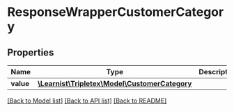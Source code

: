 # ResponseWrapperCustomerCategory

## Properties
Name | Type | Description | Notes
------------ | ------------- | ------------- | -------------
**value** | [**\Learnist\Tripletex\Model\CustomerCategory**](CustomerCategory.md) |  | [optional] 

[[Back to Model list]](../../README.md#documentation-for-models) [[Back to API list]](../../README.md#documentation-for-api-endpoints) [[Back to README]](../../README.md)

